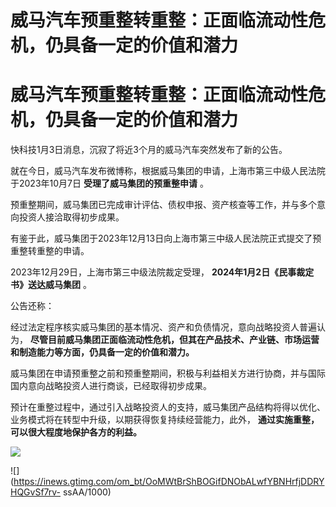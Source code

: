 # 威马汽车预重整转重整：正面临流动性危机，仍具备一定的价值和潜力

# 威马汽车预重整转重整：正面临流动性危机，仍具备一定的价值和潜力

快科技1月3日消息，沉寂了将近3个月的威马汽车突然发布了新的公告。

就在今日，威马汽车发布微博称，根据威马集团的申请，上海市第三中级人民法院于2023年10月7日 **受理了威马集团的预重整申请** 。

预重整期间，威马集团已完成审计评估、债权申报、资产核查等工作，并与多个意向投资人接洽取得初步成果。

有鉴于此，威马集团于2023年12月13日向上海市第三中级人民法院正式提交了预重整转重整的申请。

2023年12月29日，上海市第三中级法院裁定受理， **2024年1月2日《民事裁定书》送达威马集团** 。

公告还称：

经过法定程序核实威马集团的基本情况、资产和负债情况，意向战略投资人普遍认为，
**尽管目前威马集团正面临流动性危机，但其在产品技术、产业链、市场运营和制造能力等方面，仍具备一定的价值和潜力。**

威马集团在申请预重整之前和预重整期间，积极与利益相关方进行协商，并与国际国内意向战略投资人进行商谈，已经取得初步成果。

预计在重整过程中，通过引入战略投资人的支持，威马集团产品结构将得以优化、业务模式将在转型中升级，以期获得恢复持续经营能力，此外，
**通过实施重整，可以很大程度地保护各方的利益。**

![](https://inews.gtimg.com/om_bt/OKvO1lSCqXMgKAmrPy0H6eFlVIrpWPzS3G_CdVAmHroaUAA/1000)

![](https://inews.gtimg.com/om_bt/OoMWtBrShBOGifDNObALwfYBNHrfjDDRYHQGvSf7rv-
ssAA/1000)

